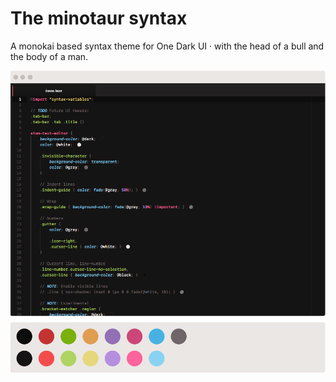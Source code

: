 # The minotaur syntax

A monokai based syntax theme for One Dark UI &middot; with the head of a bull and the body of a man.

![screenshot](https://raw.githubusercontent.com/krisztianpuska/minotaur-syntax/master/screenshot.png)

